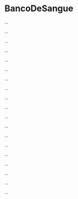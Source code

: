 # BancoDeSangue

...

...

...

...

...

...

...

...

...

...

...

...

...

...

...

...

...

...

...
